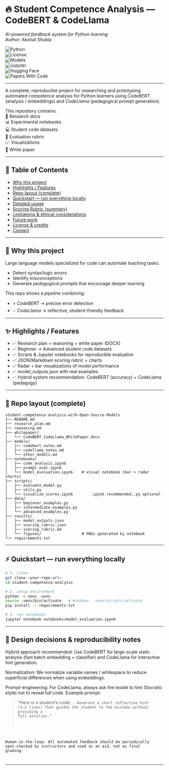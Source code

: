 ﻿# 🔥 Student Competence Analysis — CodeBERT & CodeLlama  
*AI-powered feedback system for Python learning*  
*Author:* Akshat Shukla  

![Python](https://img.shields.io/badge/Python-3.10+-blue?style=for-the-badge&logo=python)  
![License](https://img.shields.io/badge/License-MIT-red?style=for-the-badge)  
![Models](https://img.shields.io/badge/Models-CodeBERT%20%7C%20CodeLlama-orange?style=for-the-badge)  
![Jupyter](https://img.shields.io/badge/Notebook-Jupyter-orange?style=for-the-badge&logo=jupyter)  
![Hugging Face](https://img.shields.io/badge/🤗-HuggingFace-yellow?style=for-the-badge)  
![Papers With Code](https://img.shields.io/badge/Papers%20With%20Code-Research-green?style=for-the-badge&logo=paperswithcode)  

---

A complete, reproducible project for researching and prototyping automated competence analysis for Python learners using *CodeBERT* (analysis / embeddings) and *CodeLlama* (pedagogical prompt generation).  

This repository contains:  
📄 Research docs  
📊 Experimental notebooks  
💻 Student code datasets  
📑 Evaluation rubric  
📈 Visualizations  
📃 White paper  

---

## 📖 Table of Contents
- [Why this project](#why-this-project)  
- [Highlights / Features](#highlights--features)  
- [Repo layout (complete)](#repo-layout-complete)  
- [Quickstart — run everything locally](#quickstart--run-everything-locally)  
- [Detailed usage](#detailed-usage)  
- [Scoring Rubric (summary)](#scoring-rubric-summary)  
- [Limitations & ethical considerations](#limitations--ethical-considerations)  
- [Future work](#future-work)  
- [License & credits](#license--credits)  
- [Contact](#contact)  

---

## 🚀 Why this project
Large language models specialized for code can automate teaching tasks:  
- Detect syntax/logic errors  
- Identify misconceptions  
- Generate *pedagogical prompts* that encourage deeper learning  

This repo shows a *pipeline* combining:  
- ⚡ *CodeBERT* → precise error detection  
- 💡 *CodeLlama* → reflective, student-friendly feedback  

---

## ✨ Highlights / Features
- ✅ Research plan + reasoning + white paper (DOCX)  
- ✅ Beginner → Advanced student code datasets  
- ✅ Scripts & Jupyter notebooks for reproducible evaluation  
- ✅ JSON/Markdown scoring rubric + charts  
- ✅ Radar + bar visualizations of model performance  
- ✅ model_outputs.json with real examples  
- ✅ Hybrid system recommendation: CodeBERT (accuracy) + CodeLlama (pedagogy)  

---

## 📂 Repo layout (complete)

```text
student-competence-analysis-with-Open-Source-Models
├── README.md                      
├── research_plan.md
├── reasoning.md
├── whitepaper/
│   └── CodeBERT_CodeLlama_WhitePaper.docx
├── models/
│   ├── codebert_notes.md
│   ├── codellama_notes.md
│   └── other_models.md
├── notebooks/
│   ├── code_analysis.ipynb
│   ├── prompt_eval.ipynb
│   └── model_evaluation.ipynb    # visual notebook (bar + radar charts)
├── scripts/
│   ├── evaluate_model.py
│   ├── utils.py
│   └── visualize_scores.ipynb        .ipynb recommended,.py optional
├── data/
│   ├── beginner_examples.py
│   ├── intermediate_examples.py
│   └── advanced_examples.py
├── results/
│   ├── model_outputs.json
│   ├── scoring_rubric.json
│   ├── scoring_rubric.md
│   └── figures/                  # PNGs generated by notebook
└── requirements.txt
```
---

## ⚡ Quickstart — run everything locally
```bash
# 1. clone
git clone <your-repo-url>
cd student-competence-analysis

# 2. setup environment
python -m venv .venv
source .venv/bin/activate   # Windows: .venv\Scripts\activate
pip install -r requirements.txt

# 3. run notebooks
jupyter notebook notebooks/model_evaluation.ipynb
```
---

## 📑 Design decisions & reproducibility notes

Hybrid approach recommended: Use CodeBERT for large-scale static analysis (fast batch embedding + classifier) and CodeLlama for interactive hint generation.

Normalization: We normalize variable names / whitespace to reduce superficial differences when using embeddings.

Prompt-engineering: For CodeLlama, always ask the model to hint (Socratic style) not to reveal full code. Example prompt:

> “Here is a student’s code: <code>. Generate a short reflective hint (1–2 lines) that guides the student to the mistake without providing a full solution.”



Human-in-the-loop: All automated feedback should be periodically spot-checked by instructors and used as an aid, not as final grading.



---
